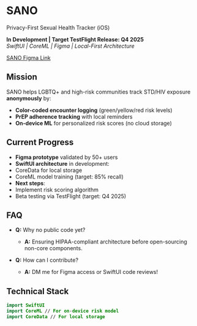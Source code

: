 # SANO 
Privacy-First Sexual Health Tracker (iOS)

**In Development | Target TestFlight Release: Q4 2025**  
*SwiftUI | CoreML | Figma | Local-First Architecture*

[SANO Figma Link](https://www.figma.com/proto/fZM2XvzGvfsb7pzMmOnbkl/SANO?node-id=3-6&t=l7xwgUC1M6LimApq-1)

## Mission
SANO helps LGBTQ+ and high-risk communities track STD/HIV exposure **anonymously** by:
-  **Color-coded encounter logging** (green/yellow/red risk levels)
-  **PrEP adherence tracking** with local reminders
-  **On-device ML** for personalized risk scores (no cloud storage)

##  Current Progress
-  **Figma prototype** validated by 50+ users
-  **SwiftUI architecture** in development:
  - CoreData for local storage
  - CoreML model training (target: 85% recall)
-  **Next steps**: 
  - Implement risk scoring algorithm
  - Beta testing via TestFlight (target: Q4 2025)
    
##  FAQ
- **Q:** Why no public code yet?
  - **A:** Ensuring HIPAA-compliant architecture before open-sourcing non-core components.

- **Q:** How can I contribute?
  - **A:** DM me for Figma access or SwiftUI code reviews!

## Technical Stack
```swift
import SwiftUI
import CoreML // For on-device risk model
import CoreData // For local storage

